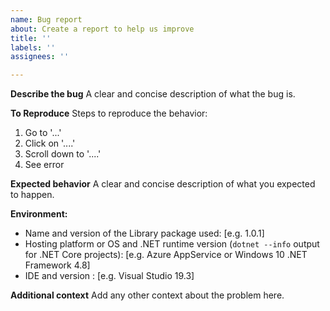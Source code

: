 ```yaml
---
name: Bug report
about: Create a report to help us improve
title: ''
labels: ''
assignees: ''

---
```


**Describe the bug**
A clear and concise description of what the bug is.

**To Reproduce**
Steps to reproduce the behavior:
1. Go to '...'
2. Click on '....'
3. Scroll down to '....'
4. See error

**Expected behavior**
A clear and concise description of what you expected to happen.

**Environment:**
 - Name and version of the Library package used: [e.g.  1.0.1] 
 - Hosting platform or OS and .NET runtime version (`dotnet --info` output for .NET Core projects): [e.g. Azure AppService or Windows 10 .NET Framework 4.8]
 - IDE and version : [e.g. Visual Studio 19.3]

**Additional context**
Add any other context about the problem here.
